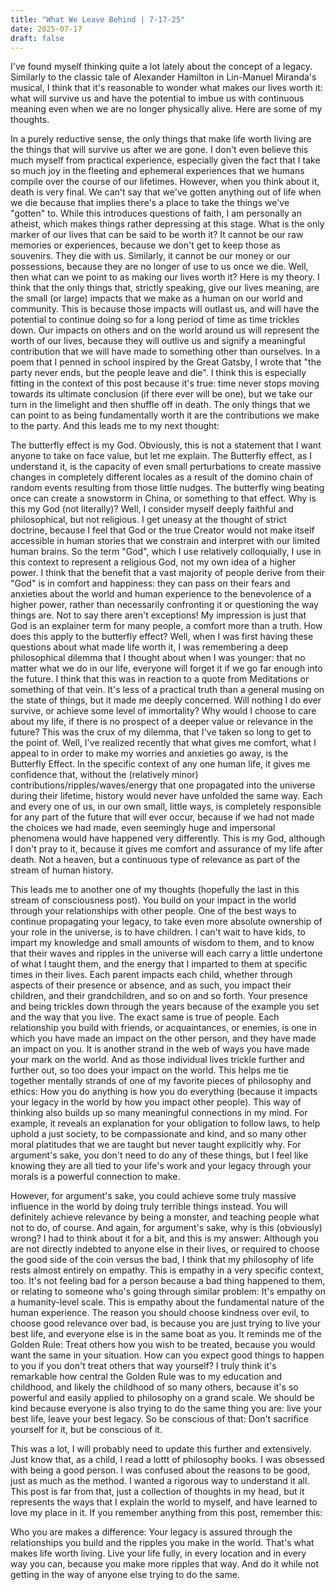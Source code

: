 ```yaml
---
title: "What We Leave Behind | 7-17-25"
date: 2025-07-17
draft: false
---
```


I've found myself thinking quite a lot lately about the concept of a legacy. Similarly to the classic tale of Alexander Hamilton in Lin-Manuel Miranda's musical, I think that it's reasonable to wonder what makes our lives worth it: what will survive us and have the potential to imbue us with continuous meaning even when we are no longer physically alive. Here are some of my thoughts.

In a purely reductive sense, the only things that make life worth living are the things that will survive us after we are gone. I don't even believe this much myself from practical experience, especially given the fact that I take so much joy in the fleeting and ephemeral experiences that we humans compile over the course of our lifetimes. However, when you think about it, death is very final. We can't say that we've gotten anything out of life when we die because that implies there's a place to take the things we've "gotten" to. While this introduces questions of faith, I am personally an atheist, which makes things rather depressing at this stage. What is the only marker of our lives that can be said to be worth it? It cannot be our raw memories or experiences, because we don't get to keep those as souvenirs. They die with us. Similarly, it cannot be our money or our possessions, because they are no longer of use to us once we die. Well, then what can we point to as making our lives worth it? Here is my theory. I think that the only things that, strictly speaking, give our lives meaning, are the small (or large) impacts that we make as a human on our world and community. This is because those impacts will outlast us, and will have the potential to continue doing so for a long period of time as time trickles down. Our impacts on others and on the world around us will represent the worth of our lives, because they will outlive us and signify a meaningful contribution that we will have made to something other than ourselves. In a poem that I penned in school inspired by the Great Gatsby, I wrote that "the party never ends, but the people leave and die". I think this is especially fitting in the context of this post because it's true: time never stops moving towards its ultimate conclusion (if there ever will be one), but we take our turn in the limelight and then shuffle off in death. The only things that we can point to as being fundamentally worth it are the contributions we make to the party. And this leads me to my next thought:

The butterfly effect is my God. Obviously, this is not a statement that I want anyone to take on face value, but let me explain. The Butterfly effect, as I understand it, is the capacity of even small perturbations to create massive changes in completely different locales as a result of the domino chain of random events resulting from those little nudges. The butterfly wing beating once can create a snowstorm in China, or something to that effect. Why is this my God (not literally)? Well, I consider myself deeply faithful and philosophical, but not religious. I get uneasy at the thought of strict doctrine, because I feel that God or the true Creator would not make itself accessible in human stories that we constrain and interpret with our limited human brains. So the term "God", which I use relatively colloquially, I use in this context to represent a religious God, not my own idea of a higher power. I think that the benefit that a vast majority of people derive from their "God" is in comfort and happiness: they can pass on their fears and anxieties about the world and human experience to the benevolence of a higher power, rather than necessarily confronting it or questioning the way things are. Not to say there aren't exceptions! My impression is just that God is an explainer term for many people, a comfort more than a truth. How does this apply to the butterfly effect? Well, when I was first having these questions about what made life worth it, I was remembering a deep philosophical dilemma that I thought about when I was younger: that no matter what we do in our life, everyone will forget it if we go far enough into the future. I think that this was in reaction to a quote from Meditations or something of that vein. It's less of a practical truth than a general musing on the state of things, but it made me deeply concerned. Will nothing I do ever survive, or achieve some level of immortality? Why would I choose to care about my life, if there is no prospect of a deeper value or relevance in the future? This was the crux of my dilemma, that I've taken so long to get to the point of. Well, I've realized recently that what gives me comfort, what I appeal to in order to make my worries and anxieties go away, is the Butterfly Effect. In the specific context of any one human life, it gives me confidence that, without the (relatively minor) contributions/ripples/waves/energy that one propagated into the universe during their lifetime, history would never have unfolded the same way. Each and every one of us, in our own small, little ways, is completely responsible for any part of the future that will ever occur, because if we had not made the choices we had made, even seemingly huge and impersonal phenomena would have happened very differently. This is my God, although I don't pray to it, because it gives me comfort and assurance of my life after death. Not a heaven, but a continuous type of relevance as part of the stream of human history. 

This leads me to another one of my thoughts (hopefully the last in this stream of consciousness post). You build on your impact in the world through your relationships with other people. One of the best ways to continue propagating your legacy, to take even more absolute ownership of your role in the universe, is to have children. I can't wait to have kids, to impart my knowledge and small amounts of wisdom to them, and to know that their waves and ripples in the universe will each carry a little undertone of what I taught them, and the energy that I imparted to them at specific times in their lives. Each parent impacts each child, whether through aspects of their presence or absence, and as such, you impact their children, and their grandchildren, and so on and so forth. Your presence and being trickles down through the years because of the example you set and the way that you live. The exact same is true of people. Each relationship you build with friends, or acquaintances, or enemies, is one in which you have made an impact on the other person, and they have made an impact on you. It is another strand in the web of ways you have made your mark on the world. And as those individual lives trickle further and further out, so too does your impact on the world. This helps me tie together mentally strands of one of my favorite pieces of philosophy and ethics: How you do anything is how you do everything (because it impacts your legacy in the world by how you impact other people). This way of thinking also builds up so many meaningful connections in my mind. For example, it reveals an explanation for your obligation to follow laws, to help uphold a just society, to be compassionate and kind, and so many other moral platitudes that we are taught but never taught explicitly why. For argument's sake, you don't need to do any of these things, but I feel like knowing they are all tied to your life's work and your legacy through your morals is a powerful connection to make. 

However, for argument's sake, you could achieve some truly massive influence in the world by doing truly terrible things instead. You will definitely achieve relevance by being a monster, and teaching people what not to do, of course. And again, for argument's sake, why is this (obviously) wrong? I had to think about it for a bit, and this is my answer: Although you are not directly indebted to anyone else in their lives, or required to choose the good side of the coin versus the bad, I think that my philosophy of life rests almost entirely on empathy. This is empathy in a very specific context, too. It's not feeling bad for a person because a bad thing happened to them, or relating to someone who's going through similar problem: It's empathy on a humanity-level scale. This is empathy about the fundamental nature of the human experience. The reason you should choose kindness over evil, to choose good relevance over bad, is because you are just trying to live your best life, and everyone else is in the same boat as you. It reminds me of the Golden Rule: Treat others how you wish to be treated, because you would want the same in your situation. How can you expect good things to happen to you if you don't treat others that way yourself? I truly think it's remarkable how central the Golden Rule was to my education and childhood, and likely the childhood of so many others, because it's so powerful and easily applied to philosophy on a grand scale. We should be kind because everyone is also trying to do the same thing you are: live your best life, leave your best legacy. So be conscious of that: Don't sacrifice yourself for it, but be conscious of it. 

This was a lot, I will probably need to update this further and extensively. Just know that, as a child, I read a lottt of philosophy books. I was obsessed with being a good person. I was confused about the reasons to be good, just as much as the method. I wanted a rigorous way to understand it all. This post is far from that, just a collection of thoughts in my head, but it represents the ways that I explain the world to myself, and have learned to love my place in it. If you remember anything from this post, remember this:

Who you are makes a difference: Your legacy is assured through the relationships you build and the ripples you make in the world. That's what makes life worth living. Live your life fully, in every location and in every way you can, because you make more ripples that way. And do it while not getting in the way of anyone else trying to do the same. 